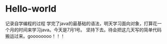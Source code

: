 # Hello-world
记录自学编程的过程
学完了java的最基础的语法，明天学习面向对象，打算花一个月的时间来学习java。今天是7月1号。
坚持下去。待会把这几天写的简单代码搬运过来。goooooooo！！！
